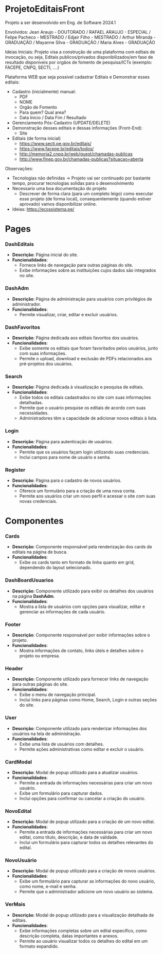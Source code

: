 # ProjetoEditaisFront

Projeto a ser desenvolvido em Eng. de Software 2024.1

Envolvidos: Jean Araujo - DOUTORADO / RAFAEL ARAUJO - ESPECIAL / Felipe Pacheco - MESTRADO / Edjair Filho - MESTRADO / Arthur Miranda - GRADUAÇÃO / Mayanne Silva - GRADUAÇÃO / Maria Alves - GRADUAÇÃO

Ideias Iniciais:
Projeto visa a construção de uma plataforma com editais de invocação, ou seja, Editais publicos/privados disponibilizados/em fase de resultado disponiveis por orgãos de fomento de pesquisa/ICTs (exemplo: FACEPE, CNPQ, SECTI, ....)

Plataforma WEB que seja possivel cadastrar Editais e Demonstrar esses editais:

- Cadastro (inicialmente) manual:
  - PDF
  - NOME
  - Orgão de Fomento
  - Para quem? Qual area?
  - Data Inicio / Data Fim / Resultado
- Gerenciamento Pós-Cadastro (UPDATE/DELETE)
- Demonstração desses editais e dessas informações (Front-End):
  - Site
- Editais (de forma inicial)
  - https://www.secti.pe.gov.br/editais/
  - https://www.facepe.br/editais/todos/
  - http://memoria2.cnpq.br/web/guest/chamadas-publicas
  - http://www.finep.gov.br/chamadas-publicas?situacao=aberta

Observações:

- Tecnologias não definidas -> Projeto vai ser continuado por bastante tempo, procurar tecnologias solidas para o desenvolvimento
- Necessario uma boa documentação do projeto
  - Descrever de forma clara (para um completo leigo) como executar esse projeto (de forma local), consequentemente (quando estiver aprovado) vamos disponibilizar online.
- Ideias: https://ecossistema.pe/

# Pages

### DashEditais

- **Descrição**: Página inicial do site.
- **Funcionalidades**:
  - Fornece links de navegação para outras páginas do site.
  - Exibe informações sobre as instituições cujos dados são integrados no site.

### DashAdm

- **Descrição**: Página de administração para usuários com privilégios de administrador.
- **Funcionalidades**:
  - Permite visualizar, criar, editar e excluir usuários.

### DashFavoritos

- **Descrição**: Página dedicada aos editais favoritos dos usuários.
- **Funcionalidades**:
  - Exibe somente os editais que foram favoritados pelos usuários, junto com suas informações.
  - Permite o upload, download e exclusão de PDFs relacionados aos pré-projetos dos usuários.

### Search

- **Descrição**: Página dedicada à visualização e pesquisa de editais.
- **Funcionalidades**:
  - Exibe todos os editais cadastrados no site com suas informações detalhadas.
  - Permite que o usuário pesquise os editais de acordo com suas necessidades.
  - Administradores têm a capacidade de adicionar novos editais à lista.

### Login

- **Descrição**: Página para autenticação de usuários.
- **Funcionalidades**:
  - Permite que os usuários façam login utilizando suas credenciais.
  - Inclui campos para nome de usuário e senha.

### Register

- **Descrição**: Página para o cadastro de novos usuários.
- **Funcionalidades**:
  - Oferece um formulário para a criação de uma nova conta.
  - Permite aos usuários criar um novo perfil e acessar o site com suas novas credenciais.

# Componentes

### Cards

- **Descrição**: Componente responsável pela renderização dos cards de editais na página de busca.
- **Funcionalidades**:
  - Exibe os cards tanto em formato de linha quanto em grid, dependendo do layout selecionado.

### DashBoardUsuarios

- **Descrição**: Componente utilizado para exibir os detalhes dos usuários na página **DashAdm**.
- **Funcionalidades**:
  - Mostra a lista de usuários com opções para visualizar, editar e gerenciar as informações de cada usuário.

### Footer

- **Descrição**: Componente responsável por exibir informações sobre o projeto.
- **Funcionalidades**:
  - Mostra informações de contato, links úteis e detalhes sobre o projeto ou empresa.

### Header

- **Descrição**: Componente utilizado para fornecer links de navegação para outras páginas do site.
- **Funcionalidades**:
  - Exibe o menu de navegação principal.
  - Inclui links para páginas como Home, Search, Login e outras seções do site.

### User

- **Descrição**: Componente utilizado para renderizar informações dos usuários na tela de administração.
- **Funcionalidades**:
  - Exibe uma lista de usuários com detalhes.
  - Permite ações administrativas como editar e excluir o usuário.

### CardModal

- **Descrição**: Modal de popup utilizado para a atualizar usuários.
- **Funcionalidades**:
  - Permite a entrada de informações necessárias para criar um novo usuário.
  - Exibe um formulário para capturar dados.
  - Inclui opções para confirmar ou cancelar a criação do usuário.

### NovoEdital

- **Descrição**: Modal de popup utilizado para a criação de um novo edital.
- **Funcionalidades**:
  - Permite a entrada de informações necessárias para criar um novo edital, como título, descrição, e data de validade.
  - Inclui um formulário para capturar todos os detalhes relevantes do edital.

### NovoUsuário

- **Descrição**: Modal de popup utilizado para a criação de novos usuários.
- **Funcionalidades**:
  - Exibe um formulário para capturar as informações do novo usuário, como nome, e-mail e senha.
  - Permite que o administrador adicione um novo usuário ao sistema.

### VerMais

- **Descrição**: Modal de popup utilizado para a visualização detalhada de editais.
- **Funcionalidades**:
  - Exibe informações completas sobre um edital específico, como descrição completa, datas importantes e anexos.
  - Permite ao usuário visualizar todos os detalhes do edital em um formato expandido.
